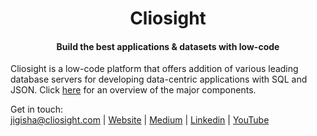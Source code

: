 <p align="center">    
<h1 align="center">Cliosight</h1>
<h4 align="center">Build the best applications & datasets with low-code</h4>
</p>

     
Cliosight is a low-code platform that offers addition of various leading database servers for developing data-centric applications with SQL and JSON. Click [here](https://github.com/cliosight/Docs/blob/main/Spec.md) for an overview of the major components.   
      
Get in touch:      
jigisha@cliosight.com | [Website](https://cliosight.com) | [Medium](https://medium.com/@cliosight) | [Linkedin](https://www.linkedin.com/in/jigisha-aryya/) | [YouTube](https://www.youtube.com/channel/UC1STG2eLks_NJcwbdkjDDIQ)


